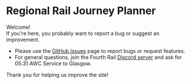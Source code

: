 # Regional Rail Journey Planner

Welcome!  
If you're here, you probably want to report a bug or suggest an improvement.

- Please use the [GitHub Issues](https://github.com/BRFanSites/Regional-Rail-Journey-Planner.github.io/issues) page to report bugs or request features.
- For general questions, join the Fourth Rail [Discord server](https://discord.gg/BBsZMyjm) and ask for 05:31 AWC Service to Glasgow.

Thank you for helping us improve the site!
